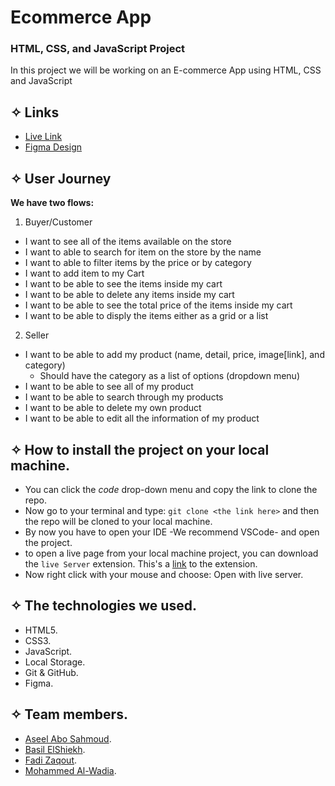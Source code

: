 # Ecommerce App


### HTML, CSS, and JavaScript Project

In this project we will be working on an E-commerce App using HTML, CSS and JavaScript

## ✧ Links

- [Live Link](https://ca-g12.github.io/Ecommerce-Team-Nine/)
- [Figma Design](<https://www.figma.com/file/MF5hoT0mZ7m9RpnuvN8lnT/Untitled?node-id=0%3A1>)

## ✧ User Journey

**We have two flows:**
1. Buyer/Customer

* I want to see all of the items available on the store
* I want to able to search for item on the store by the name 
* I want to able to filter items by the price or by category
* I want to add item to my Cart
* I want to be able to see the items inside my cart
* I want to be able to delete any items inside my cart
* I want to be able to see the total price of the items inside my cart
* I want to be able to disply the items either as a grid or a list
 
2. Seller
* I want to be able to add my product (name, detail, price, image[link], and category)
  * Should have the category as a list of options (dropdown menu)
* I want to be able to see all of my product
* I want to be able to search through my products
* I want to be able to delete my own product
* I want to be able to edit all the information of my product

## ✧ How to install the project on your local machine.

- You can click the _code_ drop-down menu and copy the link to clone the repo.
- Now go to your terminal and type: `git clone <the link here>` and then the repo will be cloned to your local machine.
- By now you have to open your IDE -We recommend VSCode- and open the project.
- to open a live page from your local machine project, you can download the `live Server` extension. This's a [link](https://marketplace.visualstudio.com/items?itemName=ritwickdey.LiveServer) to the extension.
- Now right click with your mouse and choose: Open with live server.

## ✧ The technologies we used.

- HTML5.
- CSS3.
- JavaScript.
- Local Storage.
- Git & GitHub.
- Figma.


## ✧ Team members.

- [Aseel Abo Sahmoud](https://github.com/AseelL).
- [Basil ElShiekh](https://github.com/Bas-Shiekh).
- [Fadi Zaqout](https://github.com/fadezak100).
- [Mohammed Al-Wadia](https://github.com/mwadia).
